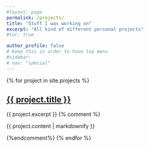 ```yaml
---
#layout: page
permalink: /projects/
title: "Stuff I was working on"
excerpt: "All kind of different personal projects"
#toc: true

author_profile: false
# Keep this in order to have top menu
#sidebar:
# nav: "special"
---
```


{% for project in site.projects %}
<h2>
    <a href="{{ project.url }}">
    {{ project.title }}
    </a>
</h2>
{{ project.excerpt }}
{% comment %} <p>{{ project.content | markdownify }}</p> {%endcomment%}
{% endfor %}
